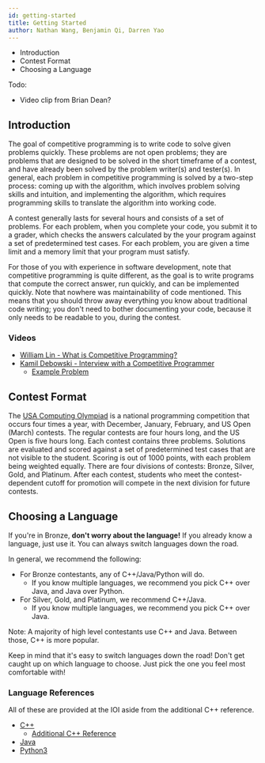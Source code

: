 ```yaml
---
id: getting-started
title: Getting Started
author: Nathan Wang, Benjamin Qi, Darren Yao
---
```


 - Introduction
 - Contest Format
 - Choosing a Language

<!-- END DESCRIPTION -->


Todo:

  - Video clip from Brian Dean?

## Introduction

The goal of competitive programming is to write code to solve given problems quickly. These problems are not open problems; they are problems that are designed to be solved in the short timeframe of a contest, and have already been solved by the problem writer(s) and tester(s). In general, each problem in competitive programming is solved by a two-step process: coming up with the algorithm, which involves problem solving skills and intuition, and implementing the algorithm, which requires programming skills to translate the algorithm into working code.

A contest generally lasts for several hours and consists of a set of problems. For each problem, when you complete your code, you submit it to a grader, which checks the answers calculated by the your program against a set of predetermined test cases. For each problem, you are given a time limit and a memory limit that your program must satisfy.

For those of you with experience in software development, note that competitive programming is quite different, as the goal is to write programs that compute the correct answer, run quickly, and can be implemented quickly. Note that nowhere was maintainability of code mentioned. This means that you should throw away everything you know about traditional code writing; you don't need to bother documenting your code, because it only needs to be readable to you, during the contest.

### Videos

 - [William Lin - What is Competitive Programming?](https://www.youtube.com/watch?time_continue=1&v=ueNT-w7Oluw)
 - [Kamil Debowski - Interview with a Competitive Programmer](https://www.youtube.com/watch?v=F4rykKLcduI)
   - [Example Problem](https://open.kattis.com/contests/mcpc19open/problems/basketballoneonone)

## Contest Format

The [USA Computing Olympiad](http://www.usaco.org/index.php?page=contests) is a national programming competition that occurs four times a year, with December, January, February, and US Open (March) contests. The regular contests are four hours long, and the US Open is five hours long. Each contest contains three problems. Solutions are evaluated and scored against a set of predetermined test cases that are not visible to the student. Scoring is out of 1000 points, with each problem being weighted equally. There are four divisions of contests: Bronze, Silver, Gold, and Platinum. After each contest, students who meet the contest-dependent cutoff for promotion will compete in the next division for future contests.

## Choosing a Language

If you're in Bronze, **don't worry about the language!** If you already know a language, just use it. You can always switch languages down the road.

In general, we recommend the following:

- For Bronze contestants, any of C++/Java/Python will do.
  - If you know multiple languages, we recommend you pick C++ over Java, and Java over Python.
- For Silver, Gold, and Platinum, we recommend C++/Java.
  - If you know multiple languages, we recommend you pick C++ over Java.

Note: A majority of high level contestants use C++ and Java. Between those, C++ is more popular.

Keep in mind that it's easy to switch languages down the road! Don't get caught up on which language to choose. Just pick the one you feel most comfortable with!

### Language References

All of these are provided at the IOI aside from the additional C++ reference.

 - [C++](https://en.cppreference.com/w/)
   - [Additional C++ Reference](http://www.cplusplus.com/)
 - [Java](https://docs.oracle.com/javase/8/docs/api/overview-summary.html)
 - [Python3](https://docs.python.org/3/reference/)
